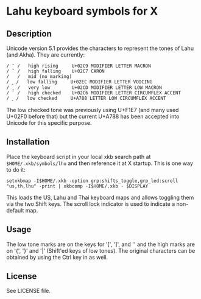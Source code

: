 # Lahu keyboard symbols for X

## Description

Unicode version 5.1 provides the characters to represent the tones of Lahu (and
Akha). They are currently:

```
/ ˉ /   high rising     U+02C9 MODIFIER LETTER MACRON
/ ˇ /   high falling    U+02C7 CARON
/   /   mid (no marking)
/ ˬ /   low falling     U+02EC MODIFIER LETTER VOICING
/ ˍ /   very low        U+02CD MODIFIER LETTER LOW MACRON
/ ˆ /   high checked    U+02C6 MODIFIER LETTER CIRCUMFLEX ACCENT
/ ꞈ /   low checked     U+A788 LETTER LOW CIRCUMFLEX ACCENT
```

The low checked tone was previously using U+F1E7 (and many used U+02F0 before
that) but the current U+A788 has been accepted into Unicode for this specific
purpose.

## Installation

Place the keyboard script in your local xkb search path at
`$HOME/.xkb/symbols/lhu` and then reference it at X startup. This is one way to
do it:

```
setxkbmap -I$HOME/.xkb -option grp:shifts_toggle,grp_led:scroll "us,th,lhu" -print | xkbcomp -I$HOME/.xkb - $DISPLAY
```

This loads the US, Lahu and Thai keyboard maps and allows toggling them via the
two Shift keys. The scroll lock indicator is used to indicate a non-default map.

## Usage

The low tone marks are on the keys for '[', ']', and '\' and the high marks are
on '{', '}' and '|' (Shift'ed keys of low tones). The original characters can be
obtained by using the Ctrl key in as well.

## License

See LICENSE file.
